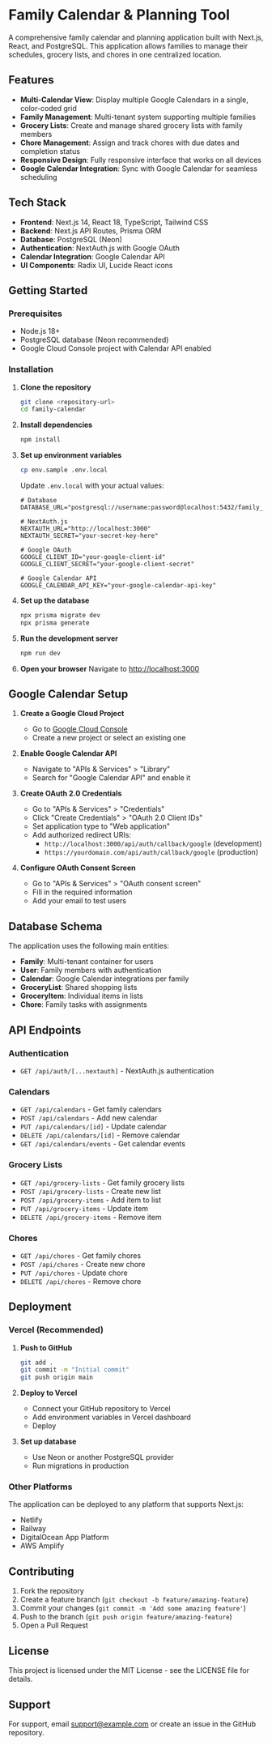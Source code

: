 # Family Calendar & Planning Tool

A comprehensive family calendar and planning application built with Next.js, React, and PostgreSQL. This application allows families to manage their schedules, grocery lists, and chores in one centralized location.

## Features

- **Multi-Calendar View**: Display multiple Google Calendars in a single, color-coded grid
- **Family Management**: Multi-tenant system supporting multiple families
- **Grocery Lists**: Create and manage shared grocery lists with family members
- **Chore Management**: Assign and track chores with due dates and completion status
- **Responsive Design**: Fully responsive interface that works on all devices
- **Google Calendar Integration**: Sync with Google Calendar for seamless scheduling

## Tech Stack

- **Frontend**: Next.js 14, React 18, TypeScript, Tailwind CSS
- **Backend**: Next.js API Routes, Prisma ORM
- **Database**: PostgreSQL (Neon)
- **Authentication**: NextAuth.js with Google OAuth
- **Calendar Integration**: Google Calendar API
- **UI Components**: Radix UI, Lucide React icons

## Getting Started

### Prerequisites

- Node.js 18+ 
- PostgreSQL database (Neon recommended)
- Google Cloud Console project with Calendar API enabled

### Installation

1. **Clone the repository**
   ```bash
   git clone <repository-url>
   cd family-calendar
   ```

2. **Install dependencies**
   ```bash
   npm install
   ```

3. **Set up environment variables**
   ```bash
   cp env.sample .env.local
   ```
   
   Update `.env.local` with your actual values:
   ```env
   # Database
   DATABASE_URL="postgresql://username:password@localhost:5432/family_calendar"
   
   # NextAuth.js
   NEXTAUTH_URL="http://localhost:3000"
   NEXTAUTH_SECRET="your-secret-key-here"
   
   # Google OAuth
   GOOGLE_CLIENT_ID="your-google-client-id"
   GOOGLE_CLIENT_SECRET="your-google-client-secret"
   
   # Google Calendar API
   GOOGLE_CALENDAR_API_KEY="your-google-calendar-api-key"
   ```

4. **Set up the database**
   ```bash
   npx prisma migrate dev
   npx prisma generate
   ```

5. **Run the development server**
   ```bash
   npm run dev
   ```

6. **Open your browser**
   Navigate to [http://localhost:3000](http://localhost:3000)

## Google Calendar Setup

1. **Create a Google Cloud Project**
   - Go to [Google Cloud Console](https://console.cloud.google.com/)
   - Create a new project or select an existing one

2. **Enable Google Calendar API**
   - Navigate to "APIs & Services" > "Library"
   - Search for "Google Calendar API" and enable it

3. **Create OAuth 2.0 Credentials**
   - Go to "APIs & Services" > "Credentials"
   - Click "Create Credentials" > "OAuth 2.0 Client IDs"
   - Set application type to "Web application"
   - Add authorized redirect URIs:
     - `http://localhost:3000/api/auth/callback/google` (development)
     - `https://yourdomain.com/api/auth/callback/google` (production)

4. **Configure OAuth Consent Screen**
   - Go to "APIs & Services" > "OAuth consent screen"
   - Fill in the required information
   - Add your email to test users

## Database Schema

The application uses the following main entities:

- **Family**: Multi-tenant container for users
- **User**: Family members with authentication
- **Calendar**: Google Calendar integrations per family
- **GroceryList**: Shared shopping lists
- **GroceryItem**: Individual items in lists
- **Chore**: Family tasks with assignments

## API Endpoints

### Authentication
- `GET /api/auth/[...nextauth]` - NextAuth.js authentication

### Calendars
- `GET /api/calendars` - Get family calendars
- `POST /api/calendars` - Add new calendar
- `PUT /api/calendars/[id]` - Update calendar
- `DELETE /api/calendars/[id]` - Remove calendar
- `GET /api/calendars/events` - Get calendar events

### Grocery Lists
- `GET /api/grocery-lists` - Get family grocery lists
- `POST /api/grocery-lists` - Create new list
- `POST /api/grocery-items` - Add item to list
- `PUT /api/grocery-items` - Update item
- `DELETE /api/grocery-items` - Remove item

### Chores
- `GET /api/chores` - Get family chores
- `POST /api/chores` - Create new chore
- `PUT /api/chores` - Update chore
- `DELETE /api/chores` - Remove chore

## Deployment

### Vercel (Recommended)

1. **Push to GitHub**
   ```bash
   git add .
   git commit -m "Initial commit"
   git push origin main
   ```

2. **Deploy to Vercel**
   - Connect your GitHub repository to Vercel
   - Add environment variables in Vercel dashboard
   - Deploy

3. **Set up database**
   - Use Neon or another PostgreSQL provider
   - Run migrations in production

### Other Platforms

The application can be deployed to any platform that supports Next.js:
- Netlify
- Railway
- DigitalOcean App Platform
- AWS Amplify

## Contributing

1. Fork the repository
2. Create a feature branch (`git checkout -b feature/amazing-feature`)
3. Commit your changes (`git commit -m 'Add some amazing feature'`)
4. Push to the branch (`git push origin feature/amazing-feature`)
5. Open a Pull Request

## License

This project is licensed under the MIT License - see the LICENSE file for details.

## Support

For support, email support@example.com or create an issue in the GitHub repository.